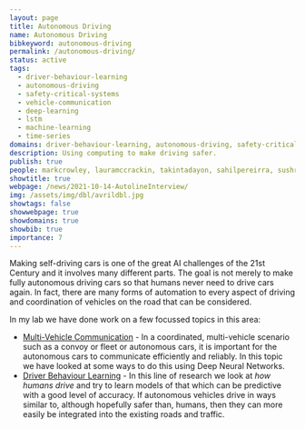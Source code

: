 ```yaml
---
layout: page
title: Autonomous Driving
name: Autonomous Driving
bibkeyword: autonomous-driving
permalink: /autonomous-driving/
status: active
tags:
  - driver-behaviour-learning
  - autonomous-driving
  - safety-critical-systems
  - vehicle-communication
  - deep-learning
  - lstm
  - machine-learning
  - time-series
domains: driver-behaviour-learning, autonomous-driving, safety-critical-systems, vehicle-communication, deep-learning, lstm, machine-learning
description: Using computing to make driving safer.
publish: true
people: markcrowley, lauramccrackin, takintadayon, sahilpereirra, sushrutbhalla, benyaminghojogh, sriramganapathisubramanian
showtitle: true
webpage: /news/2021-10-14-AutolineInterview/
img: /assets/img/dbl/avrildbl.jpg
showtags: false
showwebpage: true
showdomains: true
showbib: true
importance: 7
---
```




Making self-driving cars is one of the great AI challenges of the 21st Century and it involves many different parts. The goal is not merely to make fully autonomous driving cars so that humans never need to drive cars again. In fact, there are many forms of automation to every aspect of driving and coordination of vehicles on the road that can be considered. 


In my lab we have done work on a few focussed topics in this area:

- [Multi-Vehicle Communication](/vehicle-communication/) - In a coordinated, multi-vehicle scenario such as a convoy or fleet or autonomous cars, it is important for the autonomous cars to communicate efficiently and reliably. In this topic we have looked at some ways to do this using Deep Neural Networks.
- [Driver Behaviour Learning](/driver-behaviour-learning/) - In this line of research we look at *how humans drive* and try to learn models of that which can be predictive with a good level of accuracy. If autonomous vehicles drive in ways similar to, although hopefully safer than, humans, then they can more easily be integrated into the existing roads and traffic.

